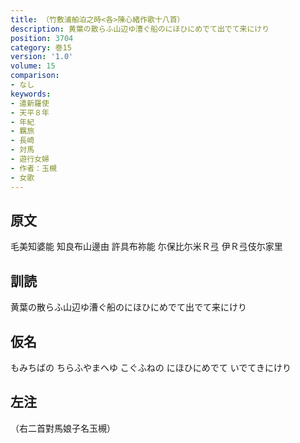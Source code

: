 ```yaml
---
title: （竹敷浦舶泊之時<各>陳心緒作歌十八首）
description: 黄葉の散らふ山辺ゆ漕ぐ船のにほひにめでて出でて来にけり
position: 3704
category: 巻15
version: '1.0'
volume: 15
comparison:
- なし
keywords:
- 遣新羅使
- 天平８年
- 年紀
- 羈旅
- 長崎
- 対馬
- 遊行女婦
- 作者：玉槻
- 女歌
---
```


## 原文

毛美知婆能 知良布山邊由 許具布祢能 尓保比尓米Ｒ弖 伊Ｒ弖伎尓家里

## 訓読

黄葉の散らふ山辺ゆ漕ぐ船のにほひにめでて出でて来にけり

## 仮名

もみちばの ちらふやまへゆ こぐふねの にほひにめでて いでてきにけり

## 左注

（右二首對馬娘子名玉槻）
